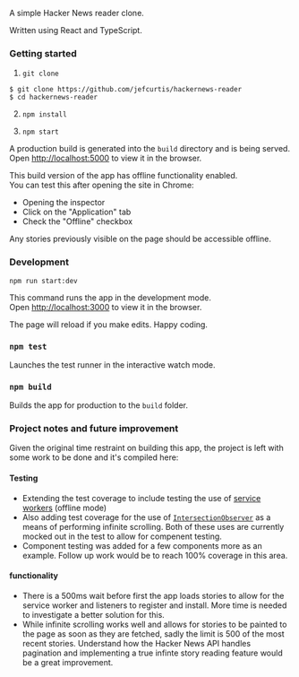 A simple Hacker News reader clone.</br>

Written using React and TypeScript.

### Getting started

1. `git clone`

```
$ git clone https://github.com/jefcurtis/hackernews-reader
$ cd hackernews-reader
```

2. `npm install`

3. `npm start`

A production build is generated into the `build` directory and is being served.<br />
Open [http://localhost:5000](http://localhost:5000) to view it in the browser.

This build version of the app has offline functionality enabled.<br />
You can test this after opening the site in Chrome:

- Opening the inspector
- Click on the "Application" tab
- Check the "Offline" checkbox

Any stories previously visible on the page should be accessible offline.

### Development

`npm run start:dev`

This command runs the app in the development mode.<br />
Open [http://localhost:3000](http://localhost:3000) to view it in the browser.

The page will reload if you make edits. Happy coding.

### `npm test`

Launches the test runner in the interactive watch mode.<br />

### `npm build`

Builds the app for production to the `build` folder.<br />

### Project notes and future improvement

Given the original time restraint on building this app, the project is left
with some work to be done and it's compiled here:

#### Testing

- Extending the test coverage to include testing the use of [service workers](https://developer.mozilla.org/en-US/docs/Web/API/Navigator/serviceWorker) (offline mode)
- Also adding test coverage for the use of [`IntersectionObserver`](https://developer.mozilla.org/en-US/docs/Web/API/Intersection_Observer_API)
  as a means of performing infinite scrolling. Both of these uses are currently mocked out in
  the test to allow for compenent testing.
- Component testing was added for a few components more as an example. Follow up work would be to
  reach 100% coverage in this area.

#### functionality

- There is a 500ms wait before first the app loads stories to allow for the service worker and listeners to
  register and install. More time is needed to investigate a better solution for this.
- While infinite scrolling works well and allows for stories to be painted to the page as soon as they are
  fetched, sadly the limit is 500 of the most recent stories. Understand how the Hacker News API handles
  pagination and implementing a true infinte story reading feature would be a great improvement.
